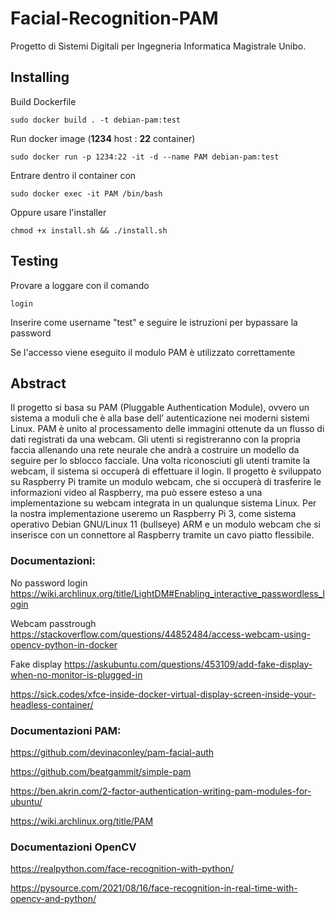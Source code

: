 # Facial-Recognition-PAM
Progetto di Sistemi Digitali per Ingegneria Informatica Magistrale Unibo.

## Installing

Build Dockerfile

`sudo docker build . -t debian-pam:test`

Run docker image (**1234** host : **22** container)

`sudo docker run -p 1234:22 -it -d --name PAM debian-pam:test`

Entrare dentro il container con
 
`sudo docker exec -it PAM /bin/bash`
 
Oppure usare l'installer

`chmod +x install.sh && ./install.sh`

## Testing

Provare a loggare con il comando
 
`login`
 
Inserire come username "test" e seguire le istruzioni per bypassare la password
 
Se l'accesso viene eseguito il modulo PAM è utilizzato correttamente

## Abstract
Il progetto si basa su PAM (Pluggable Authentication Module), ovvero un sistema a moduli che è alla base dell’ autenticazione nei moderni sistemi Linux.
PAM è unito al processamento delle immagini ottenute da un flusso di dati registrati da una webcam.
Gli utenti si registreranno con la propria faccia allenando una rete neurale che andrà a costruire un modello da seguire per lo sblocco facciale. Una volta riconosciuti gli utenti tramite la webcam, il sistema si occuperà di effettuare il login.
Il progetto è sviluppato su Raspberry Pi tramite un modulo webcam, che si occuperà di trasferire le informazioni video al Raspberry, ma può essere esteso a una implementazione su webcam integrata in un qualunque sistema Linux. 
Per la nostra implementazione useremo un Raspberry Pi 3, come sistema operativo Debian GNU/Linux 11 (bullseye) ARM e un modulo webcam che si inserisce con un connettore al Raspberry tramite un cavo piatto flessibile.

### Documentazioni:
No password login
https://wiki.archlinux.org/title/LightDM#Enabling_interactive_passwordless_login

Webcam passtrough
https://stackoverflow.com/questions/44852484/access-webcam-using-opencv-python-in-docker

Fake display
https://askubuntu.com/questions/453109/add-fake-display-when-no-monitor-is-plugged-in

https://sick.codes/xfce-inside-docker-virtual-display-screen-inside-your-headless-container/


### Documentazioni PAM:
https://github.com/devinaconley/pam-facial-auth

https://github.com/beatgammit/simple-pam

https://ben.akrin.com/2-factor-authentication-writing-pam-modules-for-ubuntu/

https://wiki.archlinux.org/title/PAM

### Documentazioni OpenCV
https://realpython.com/face-recognition-with-python/

https://pysource.com/2021/08/16/face-recognition-in-real-time-with-opencv-and-python/


